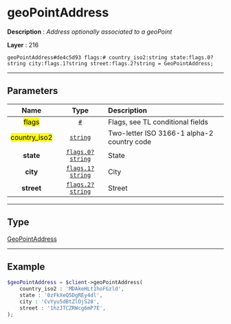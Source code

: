 # geoPointAddress

**Description** : *Address optionally associated to a geoPoint*

**Layer** : 216

```tl
geoPointAddress#de4c5d93 flags:# country_iso2:string state:flags.0?string city:flags.1?string street:flags.2?string = GeoPointAddress;
```

---

## Parameters

| Name | Type | Description |
| :---: | :---: | :--- |
| <mark>flags</mark> | [`#`](type/#) | Flags, see TL conditional fields |
| <mark>country_iso2</mark> | [`string`](type/string) | Two-letter ISO 3166-1 alpha-2 country code |
| **state** | [`flags.0?string`](type/string) | State |
| **city** | [`flags.1?string`](type/string) | City |
| **street** | [`flags.2?string`](type/string) | Street |

---

## Type

[GeoPointAddress](type/GeoPointAddress)

---

## Example

```php
$geoPointAddress = $client->geoPointAddress(
	country_iso2 : 'MDAkeHLt1hoFGzld',
	state : '0zFkXeQ5DgREy4dl',
	city : 'CvYyu5dBtZlOjS28',
	street : '1hzJTCZRWcg6mP7E',
);
```